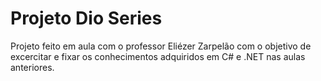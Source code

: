 # Projeto Dio Series

Projeto feito em aula com o professor Eliézer Zarpelão com o objetivo de excercitar e fixar os conhecimentos adquiridos em C# e .NET nas aulas anteriores.
